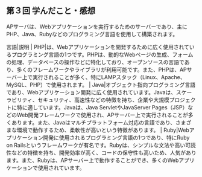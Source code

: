 ## 第３回 学んだこと・感想

APサーバは、Webアプリケーションを実行するためのサーバーであり、主にPHP、Java、Rubyなどのプログラミング言語を使用して構築されます。

言語|説明
|
PHP|は、Webアプリケーションを開発するために広く使用されているプログラミング言語の1つです。PHPは、動的なWebページの生成、フォームの処理、データベースの操作などに特化しており、オープンソースの言語であり、多くのフレームワークやライブラリが利用可能です。また、PHPは、APサーバー上で実行されることが多く、特にLAMPスタック（Linux、Apache、MySQL、PHP）で使用されます。
|
Java|オブジェクト指向プログラミング言語であり、Webアプリケーション開発に広く使用されています。Javaは、スケーラビリティ、セキュリティ、高速性などの特徴を持ち、企業や大規模プロジェクトに特に適しています。Javaは、Java ServletやJavaServer Pages（JSP）などのWeb開発フレームワークで使用され、APサーバー上で実行されることが多くあります。また、Javaはマルチプラットフォーム対応の言語であり、さまざまな環境で動作するため、柔軟性が高いという特徴があります。
|
Ruby|Webアプリケーション開発に使用されるプログラミング言語の1つであり、特にRuby on Railsというフレームワークが有名です。Rubyは、シンプルな文法や高い可読性などの特徴を持ち、開発効率が高く、コードの保守性も高いため、人気があります。また、Rubyは、APサーバー上で動作することができ、多くのWebアプリケーションで使用されています。


